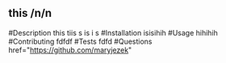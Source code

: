 ## this /n/n
  #Description 
  this tiis s is i s
  #Installation 
  isisihih
  #Usage
  hihihih
  #Contributing
  fdfdf
  #Tests 
  fdfd
  #Questions
  href="https://github.com/maryjezek"




